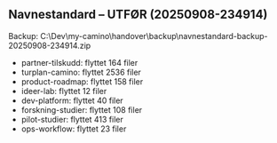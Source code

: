 ## Navnestandard – UTFØR (20250908-234914)

Backup: C:\Dev\my-camino\handover\backup\navnestandard-backup-20250908-234914.zip

- partner-tilskudd: flyttet 164 filer
- turplan-camino: flyttet 2536 filer
- product-roadmap: flyttet 158 filer
- ideer-lab: flyttet 12 filer
- dev-platform: flyttet 40 filer
- forskning-studier: flyttet 108 filer
- pilot-studier: flyttet 413 filer
- ops-workflow: flyttet 23 filer
